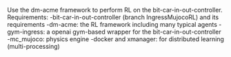 Use the dm-acme framework to perform RL on the bit-car-in-out-controller.
Requirements:
-bit-car-in-out-controller (branch IngressMujocoRL) and its requirements
-dm-acme: the RL framework including many typical agents
-gym-ingress: a openai gym-based wrapper for the bit-car-in-out-controller
-mc_mujoco: physics engine
-docker and xmanager: for distributed learning (multi-processing)

